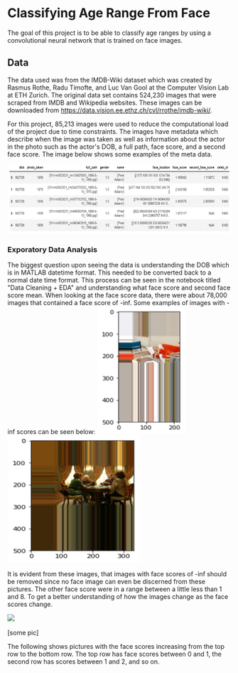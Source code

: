 # Classifying Age Range From Face

The goal of this project is to be able to classify age ranges by using a convolutional neural network that is trained on face images.

## Data
The data used was from the IMDB-Wiki dataset which was created by Rasmus Rothe, Radu Timofte, and Luc Van Gool at the Computer Vision Lab at ETH Zurich. The original data set contains 524,230 images that were scraped from IMDB and Wikipedia websites. These images can be downloaded from https://data.vision.ee.ethz.ch/cvl/rrothe/imdb-wiki/.

For this project, 85,213 images were used to reduce the computational load of the project due to time constraints. The images have metadata which describe when the image was taken as well as information about the actor in the photo such as the actor's DOB, a full path, face score, and a second face score. The image below shows some examples of the meta data. 

<img src="Images/MetaData.png" width = "600"/>


### Exporatory Data Analysis 

The biggest question upon seeing the data is understanding the DOB which is in MATLAB datetime format. This needed to be converted back to a normal date time format. This process can be seen in the notebook titled "Data Cleaning + EDA" and understanding what face score and second face score mean. When looking at the face score data, there were about 78,000 images that contained a face score of -inf. Some examples of images with -inf scores can be seen below:
<img src = "Images/picneginf_1.png" width = "200" />
<img src = "Images/picneginf_2.png" width = "300"/>

It is evident from these images, that images with face scores of -inf should be removed since no face image can even be discerned from these pictures. The other face score were in a range between a little less than 1 and 8. To get a better understanding of how the images change as the face scores change.

<img src= "Images/facescores_table" width = "400"/>

[some pic]

The following shows pictures with the face scores increasing from the top row to the bottom row. The top row has face scores between 0 and 1, the second row has scores between 1 and 2, and so on. 
